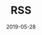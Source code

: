 ---
title: "RSS"
date: 2019-05-28
slug: /atom.xml
menu:
    main:
        weight: -70
        pre: rss
---